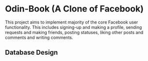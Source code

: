 # Odin-Book (A Clone of Facebook)

This project aims to implement majority of the core Facebook user functionality. This 
includes signing-up and making a profile, sending requests and making friends, posting 
statuses, liking other posts and comments and writing comments.

## Database Design